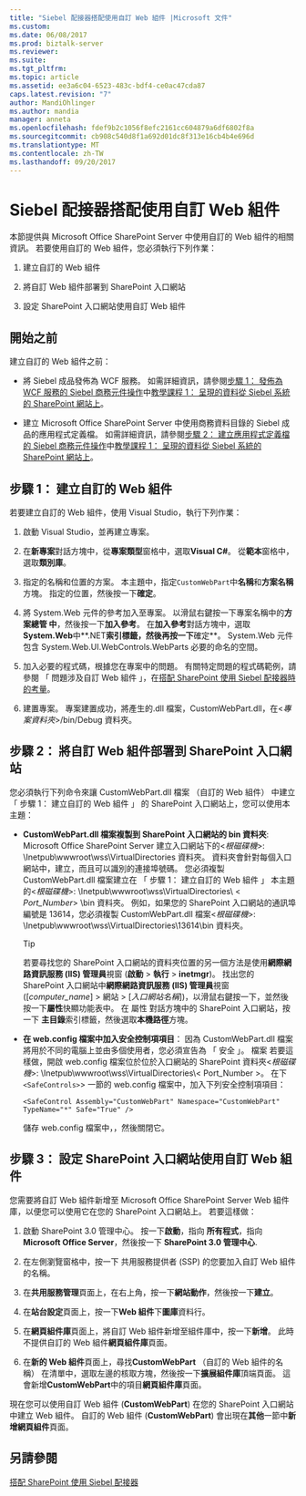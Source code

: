 ```yaml
---
title: "Siebel 配接器搭配使用自訂 Web 組件 |Microsoft 文件"
ms.custom: 
ms.date: 06/08/2017
ms.prod: biztalk-server
ms.reviewer: 
ms.suite: 
ms.tgt_pltfrm: 
ms.topic: article
ms.assetid: ee3a6c04-6523-483c-bdf4-ce0ac47cda87
caps.latest.revision: "7"
author: MandiOhlinger
ms.author: mandia
manager: anneta
ms.openlocfilehash: fdef9b2c1056f8efc2161cc604879a6df6802f8a
ms.sourcegitcommit: cb908c540d8f1a692d01dc8f313e16cb4b4e696d
ms.translationtype: MT
ms.contentlocale: zh-TW
ms.lasthandoff: 09/20/2017
---
```

# <a name="use-a-custom-web-part-with-the-siebel-adapter"></a>Siebel 配接器搭配使用自訂 Web 組件
本節提供與 Microsoft Office SharePoint Server 中使用自訂的 Web 組件的相關資訊。 若要使用自訂的 Web 組件，您必須執行下列作業：  
  
1.  建立自訂的 Web 組件  
  
2.  將自訂 Web 組件部署到 SharePoint 入口網站  
  
3.  設定 SharePoint 入口網站使用自訂 Web 組件  
  
## <a name="before-you-begin"></a>開始之前  
 建立自訂的 Web 組件之前：  
  
-   將 Siebel 成品發佈為 WCF 服務。 如需詳細資訊，請參閱[步驟 1： 發佈為 WCF 服務的 Siebel 商務元件操作](../../adapters-and-accelerators/adapter-siebel/step-1-publish-the-siebel-business-component-operations-as-a-wcf-service.md)中[教學課程 1： 呈現的資料從 Siebel 系統的 SharePoint 網站上](../../adapters-and-accelerators/adapter-siebel/tutorial-1-presenting-data-from-a-siebel-system-on-a-sharepoint-site.md)。  
  
-   建立 Microsoft Office SharePoint Server 中使用商務資料目錄的 Siebel 成品的應用程式定義檔。 如需詳細資訊，請參閱[步驟 2： 建立應用程式定義檔的 Siebel 商務元件操作](../../adapters-and-accelerators/adapter-siebel/step-2-create-an-application-definition-file-for-siebel-business-component.md)中[教學課程 1： 呈現的資料從 Siebel 系統的 SharePoint 網站上](../../adapters-and-accelerators/adapter-siebel/tutorial-1-presenting-data-from-a-siebel-system-on-a-sharepoint-site.md)。  
  
##  <a name="Create_a_Custom_Web_Part"></a>步驟 1： 建立自訂的 Web 組件  
 若要建立自訂的 Web 組件，使用 Visual Studio，執行下列作業：  
  
1.  啟動 Visual Studio，並再建立專案。  
  
2.  在**新專案**對話方塊中，從**專案類型**窗格中，選取**Visual C#**。 從**範本**窗格中，選取**類別庫**。  
  
3.  指定的名稱和位置的方案。 本主題中，指定`CustomWebPart`中**名稱**和**方案名稱**方塊。 指定的位置，然後按一下**確定**。  
  
4.  將 System.Web 元件的參考加入至專案。 以滑鼠右鍵按一下專案名稱中的**方案總管 中**，然後按一下**加入參考**。 在**加入參考**對話方塊中，選取**System.Web**中**.NET**索引標籤，然後再按一下**確定**。 System.Web 元件包含 System.Web.UI.WebControls.WebParts 必要的命名的空間。  
  
5.  加入必要的程式碼，根據您在專案中的問題。 有關特定問題的程式碼範例，請參閱 「 問題涉及自訂 Web 組件 」，在[搭配 SharePoint 使用 Siebel 配接器時的考量](../../adapters-and-accelerators/adapter-siebel/considerations-when-using-the-siebel-adapter-with-sharepoint.md)。  
  
6.  建置專案。 專案建置成功，將產生的.dll 檔案，CustomWebPart.dll，在\<*專案資料夾*>/bin/Debug 資料夾。  
  
## <a name="step-2-deploy-the-custom-web-part-to-a-sharepoint-portal"></a>步驟 2： 將自訂 Web 組件部署到 SharePoint 入口網站  
 您必須執行下列命令來讓 CustomWebPart.dll 檔案 （自訂的 Web 組件） 中建立 「 步驟 1： 建立自訂的 Web 組件 」 的 SharePoint 入口網站上，您可以使用本主題：  
  
-   **CustomWebPart.dll 檔案複製到 SharePoint 入口網站的 bin 資料夾**: Microsoft Office SharePoint Server 建立入口網站下的\<*根磁碟機*>: \Inetpub\wwwroot\wss\VirtualDirectories 資料夾。 資料夾會針對每個入口網站中，建立，而且可以識別的連接埠號碼。 您必須複製 CustomWebPart.dll 檔案建立在 「 步驟 1： 建立自訂的 Web 組件 」 本主題的\<*根磁碟機*>: \Inetpub\wwwroot\wss\VirtualDirectories\\ < *Port_Number*> \bin 資料夾。 例如，如果您的 SharePoint 入口網站的通訊埠編號是 13614，您必須複製 CustomWebPart.dll 檔案\<*根磁碟機*>: \Inetpub\wwwroot\wss\VirtualDirectories\13614\bin 資料夾。  
  
    > [!TIP]
    >  若要尋找您的 SharePoint 入口網站的資料夾位置的另一個方法是使用**網際網路資訊服務 (IIS) 管理員**視窗 (**啟動** > **執行** >  **inetmgr**)。 找出您的 SharePoint 入口網站中**網際網路資訊服務 (IIS) 管理員**視窗 ([*computer_name*] > 網站 > [*入口網站名稱*])，以滑鼠右鍵按一下，並然後按一下**屬性**快顯功能表中。 在 屬性 對話方塊中的 SharePoint 入口網站，按一下 **主目錄**索引標籤，然後選取**本機路徑**方塊。  
  
-   **在 web.config 檔案中加入安全控制項項目**： 因為 CustomWebPart.dll 檔案將用於不同的電腦上並由多個使用者，您必須宣告為 「 安全 」。 檔案 若要這樣做，開啟 web.config 檔案位於位於入口網站的 SharePoint 資料夾\<*根磁碟機*>: \Inetpub\wwwroot\wss\VirtualDirectories\\< Port_Number >。 在下`<SafeControls>`> 一節的 web.config 檔案中，加入下列安全控制項項目：  
  
    ```  
    <SafeControl Assembly="CustomWebPart" Namespace="CustomWebPart" TypeName="*" Safe="True" />  
    ```  
  
     儲存 web.config 檔案中，，然後關閉它。  
  
## <a name="step-3-configure-the-sharepoint-portal-to-use-the-custom-web-part"></a>步驟 3： 設定 SharePoint 入口網站使用自訂 Web 組件  
 您需要將自訂 Web 組件新增至 Microsoft Office SharePoint Server Web 組件庫，以便您可以使用它在您的 SharePoint 入口網站上。 若要這樣做：  
  
1.  啟動 SharePoint 3.0 管理中心。 按一下**啟動**，指向 **所有程式**，指向  **Microsoft Office Server**，然後按一下 **SharePoint 3.0 管理中心**.  
  
2.  在左側瀏覽窗格中，按一下 共用服務提供者 (SSP) 的您要加入自訂 Web 組件的名稱。  
  
3.  在**共用服務管理**頁面上，在右上角，按一下**網站動作**，然後按一下**建立**。  
  
4.  在**站台設定**頁面上，按一下**Web 組件**下**圖庫**資料行。  
  
5.  在**網頁組件庫**頁面上，將自訂 Web 組件新增至組件庫中，按一下**新增**。 此時不提供自訂的 Web 組件**網頁組件庫**頁面。  
  
6.  在**新的 Web 組件**頁面上，尋找**CustomWebPart** （自訂的 Web 組件的名稱） 在清單中，選取左邊的核取方塊，然後按一下**擴展組件庫**頂端頁面。 這會新增**CustomWebPart**中的項目**網頁組件庫**頁面。  
  
 現在您可以使用自訂 Web 組件 (**CustomWebPart**) 在您的 SharePoint 入口網站中建立 Web 組件。 自訂的 Web 組件 (**CustomWebPart**) 會出現在**其他**一節中**新增網頁組件**頁面。  
  
## <a name="see-also"></a>另請參閱  
 [搭配 SharePoint 使用 Siebel 配接器](../../adapters-and-accelerators/adapter-siebel/use-the-siebel-adapter-with-sharepoint.md)
